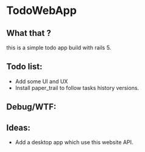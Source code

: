 # TodoWebApp

## What that ?

this is a simple todo app build with rails 5.

## Todo list:
  * Add some UI and UX
  * Install paper_trail to follow tasks history versions.

## Debug/WTF:
  
## Ideas:
  * Add a desktop app which use this website API.
